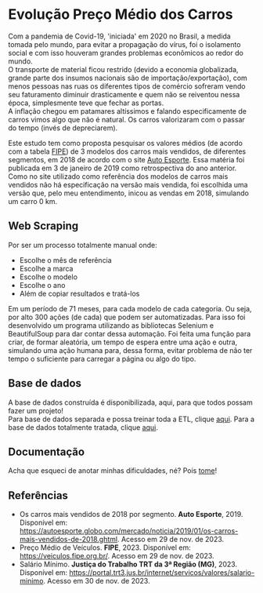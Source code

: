 # Evolução Preço Médio dos Carros

Com a pandemia de Covid-19, 'iniciada' em 2020 no Brasil, a medida tomada pelo mundo, para evitar a propagação do vírus, foi o isolamento social e com isso houveram grandes problemas econômicos ao redor do mundo.  
O transporte de material ficou restrido (devido a economia globalizada, grande parte dos insumos nacionais são de importação/exportação), com menos pessoas nas ruas os diferentes tipos de comércio sofreram vendo seu faturamento diminuir drasticamente e quem não se reiventou nessa época, simplesmente teve que fechar as portas.  
A inflação chegou em patamares altíssimos e falando especificamente de carros vimos algo que não é natural. Os carros valorizaram com o passar do tempo (invés de depreciarem). 

Este estudo tem como proposta pesquisar os valores médios (de acordo com a tabela [FIPE](https://veiculos.fipe.org.br/)) de 3 modelos dos carros mais vendidos, de diferentes segmentos, em 2018 de acordo com o site [Auto Esporte](https://autoesporte.globo.com/mercado/noticia/2019/01/os-carros-mais-vendidos-de-2018.ghtml). Essa matéria foi publicada em 3 de janeiro de 2019 como retrospectiva do ano anterior.  
Como no site utilizado como referência dos modelos de carros mais vendidos não há especificação na versão mais vendida, foi escolhida uma versão que, pelo meu entendimento, inicou as vendas em 2018, simulando um carro 0 km.

## Web Scraping
Por ser um processo totalmente manual onde:  
* Escolhe o mês de referência
* Escolhe a marca
* Escolhe o modelo
* Escolhe o ano
* Além de copiar resultados e tratá-los

Em um período de 71 meses, para cada modelo de cada categoria. Ou seja, por alto 300 ações (de cada) que podem ser automatizadas.
Para isso foi desenvolvido um programa utilizando as bibliotecas Selenium e BeautifulSoup para dar contar dessa automação. Foi feita uma função para criar, de formar aleatória, um tempo de espera entre uma ação e outra, simulando uma ação humana para, dessa forma, evitar problema de não ter tempo o suficiente para carregar a página ou algo do tipo.

## Base de dados
A base de dados construída é disponibilizada, aqui, para que todos possam fazer um projeto!  
Para base de dados separada e possa treinar toda a ETL, clique [aqui](https://github.com/jeantorre/dados_FIPE/tree/main/dbs_individuais). Para a base de dados totalmente tratada, clique [aqui](https://github.com/jeantorre/dados_FIPE/tree/main/documents).

## Documentação
Acha que esqueci de anotar minhas dificuldades, né? Pois [tome](https://github.com/jeantorre/dados_FIPE/blob/main/documents/README_FIPE.md)!

## Referências
* Os carros mais vendidos de 2018 por segmento. **Auto Esporte**, 2019. Disponível em: <https://autoesporte.globo.com/mercado/noticia/2019/01/os-carros-mais-vendidos-de-2018.ghtml>. Acesso em 29 de nov. de 2023.
* Preço Médio de Veículos. **FIPE**, 2023. Disponível em: <https://veiculos.fipe.org.br/>. Acesso em 29 de nov. de 2023.
* Salário Mínimo. **Justiça do Trabalho TRT da 3ª Região (MG)**, 2023. Disponível em: <https://portal.trt3.jus.br/internet/servicos/valores/salario-minimo>. Acesso em 30 de nov. de 2023.
